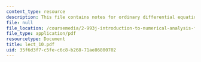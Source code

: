 ```yaml
---
content_type: resource
description: This file contains notes for ordinary differential equations.
file: null
file_location: /coursemedia/2-993j-introduction-to-numerical-analysis-for-engineering-13-002j-spring-2005/35f6d3f7c5fec6c8b26871ae86800702_lect_10.pdf
file_type: application/pdf
resourcetype: Document
title: lect_10.pdf
uid: 35f6d3f7-c5fe-c6c8-b268-71ae86800702
---
```


